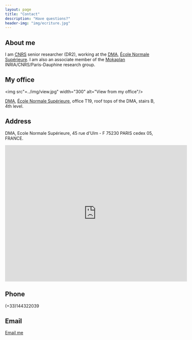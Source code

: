 ```yaml
---
layout: page
title: "Contact"
description: "Have questions?"
header-img: "img/ecriture.jpg"
---
```


About me
---------------

I am [CNRS](http://www.cnrs.fr/) senior researcher (DR2), working at the  [DMA](http://www.dma.ens.fr), [École Normale Supérieure](http://www.ens.fr/). I am also an associate member of the [Mokaplan](https://team.inria.fr/mokaplan/) INRIA/CNRS/Paris-Dauphine research group.

My office
---------------

<img src"=../img/view.jpg" width="300" alt="View from my office"/>

[DMA](http://www.dma.ens.fr), [École Normale Supérieure](http://www.ens.fr/), office T19, roof tops of the DMA, stairs B, 4th level.



Address
--------------

DMA, Ecole Normale Supérieure, 45 rue d'Ulm - F 75230 PARIS cedex 05, FRANCE.

<iframe src="https://www.google.com/maps/embed?pb=!1m18!1m12!1m3!1d1824.8588503554436!2d2.343681280075036!3d48.841992857283074!2m3!1f0!2f0!3f0!3m2!1i1024!2i768!4f13.1!3m3!1m2!1s0x0%3A0x3b69748ca3b78f0d!2s%C3%89cole+Normale+Sup%C3%A9rieure!5e0!3m2!1sfr!2sfr!4v1472731149333" width="600" height="450" frameborder="0" style="border:0" allowfullscreen></iframe>

Phone
---------------

(+33)144322039

Email
---------------

[Email me](mailto:gabriel.peyre'at'ens.fr)
